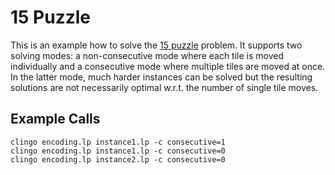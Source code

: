 # 15 Puzzle

This is an example how to solve the [15 puzzle] problem.  It supports two
solving modes: a non-consecutive mode where each tile is moved individually and
a consecutive mode where multiple tiles are moved at once.  In the latter mode,
much harder instances can be solved but the resulting solutions are not
necessarily optimal w.r.t. the number of single tile moves.

## Example Calls

    clingo encoding.lp instance1.lp -c consecutive=1
    clingo encoding.lp instance1.lp -c consecutive=0
    clingo encoding.lp instance2.lp -c consecutive=0

[15 puzzle]: https://en.wikipedia.org/wiki/15_puzzle
